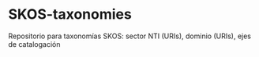 # SKOS-taxonomies
Repositorio para taxonomías SKOS: sector NTI (URIs), dominio (URIs), ejes de catalogación
